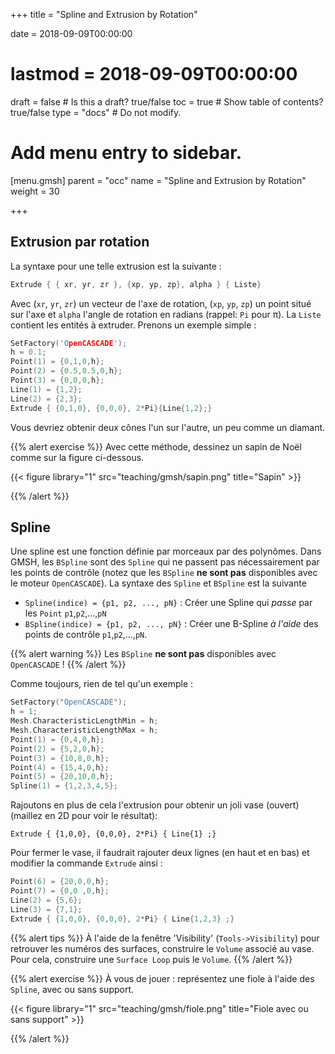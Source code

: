 +++
title = "Spline and Extrusion by Rotation"

date = 2018-09-09T00:00:00
# lastmod = 2018-09-09T00:00:00

draft = false  # Is this a draft? true/false
toc = true  # Show table of contents? true/false
type = "docs"  # Do not modify.

# Add menu entry to sidebar.
[menu.gmsh]
  parent = "occ"
  name = "Spline and Extrusion by Rotation"
  weight = 30


+++

## Extrusion par rotation

La syntaxe pour une telle extrusion est la suivante :
```cpp
Extrude { { xr, yr, zr }, {xp, yp, zp}, alpha } { Liste}
```
Avec (`xr`, `yr`, `zr`) un vecteur de l'axe de rotation, (`xp`, `yp`, `zp`) un point situé sur l'axe et `alpha` l'angle de rotation en radians (rappel: `Pi` pour π). La `Liste` contient les entités à extruder. Prenons un exemple simple :
```cpp
SetFactory('OpenCASCADE');
h = 0.1;
Point(1) = {0,1,0,h};
Point(2) = {0.5,0.5,0,h};
Point(3) = {0,0,0,h};
Line(1) = {1,2};
Line(2) = {2,3};
Extrude { {0,1,0}, {0,0,0}, 2*Pi}{Line{1,2};}
```
Vous devriez obtenir deux cônes l'un sur l'autre, un peu comme un diamant.


{{% alert exercise %}}
Avec cette méthode, dessinez un sapin de Noël comme sur la figure ci-dessous.

{{< figure library="1" src="teaching/gmsh/sapin.png" title="Sapin" >}}

{{% /alert %}}


## Spline

Une spline est une fonction définie par morceaux par des polynômes. Dans GMSH, les `BSpline` sont des `Spline` qui ne passent pas nécessairement par les points de contrôle (notez que les `BSpline` **ne sont pas** disponibles avec le moteur `OpenCASCADE`). La syntaxe des `Spline` et `BSpline` est la suivante

- `Spline(indice) = {p1, p2, ..., pN}` : Créer une Spline qui *passe* par les `Point` `p1`,`p2`,...,`pN`
- `BSpline(indice) = {p1, p2, ..., pN}` : Créer une B-Spline *à l'aide* des points de contrôle `p1`,`p2`,...,`pN`.

{{% alert warning %}}
Les `BSpline` **ne sont pas** disponibles avec `OpenCASCADE` !
{{% /alert %}}

Comme toujours, rien de tel qu'un exemple :
```cpp
SetFactory("OpenCASCADE");
h = 1;
Mesh.CharacteristicLengthMin = h;
Mesh.CharacteristicLengthMax = h;
Point(1) = {0,4,0,h};
Point(2) = {5,2,0,h};
Point(3) = {10,8,0,h};
Point(4) = {15,4,0,h};
Point(5) = {20,10,0,h};
Spline(1) = {1,2,3,4,5};
```
Rajoutons en plus de cela l'extrusion pour obtenir un joli vase (ouvert) (maillez en 2D pour voir le résultat):
```cppp
Extrude { {1,0,0}, {0,0,0}, 2*Pi} { Line{1} ;}
```
Pour fermer le vase, il faudrait rajouter deux lignes (en haut et en bas) et modifier la commande `Extrude` ainsi :
```cpp
Point(6) = {20,0,0,h};
Point(7) = {0,0 ,0,h};
Line(2) = {5,6};
Line(3) = {7,1};
Extrude { {1,0,0}, {0,0,0}, 2*Pi} { Line{1,2,3} ;}
```

{{% alert tips %}}
À l'aide de la fenêtre 'Visibility' (`Tools->Visibility`) pour retrouver les numéros des surfaces, construire le `Volume` associé au vase. Pour cela, construire une `Surface Loop` puis le `Volume`.
{{% /alert %}}


{{% alert exercise %}}
À vous de jouer : représentez une fiole à l'aide des `Spline`, avec ou sans support.

{{< figure library="1" src="teaching/gmsh/fiole.png" title="Fiole avec ou sans support" >}}

{{% /alert %}}

